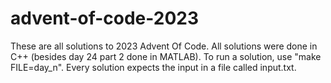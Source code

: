 # advent-of-code-2023

These are all solutions to 2023 Advent Of Code. All solutions were done in C++ (besides day 24 part 2 done in MATLAB). To run a solution, use "make FILE=day_n". Every solution expects the input in a file called input.txt.
